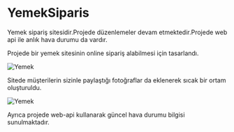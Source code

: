 # YemekSiparis
Yemek sipariş sitesidir.Projede düzenlemeler devam etmektedir.Projede web api ile anlık hava durumu da vardır.

Projede bir yemek sitesinin online sipariş alabilmesi için tasarlandı.

![Yemek](https://github.com/HulyaYavuz/Eticaret/blob/master/res/a1.jpg?raw=true)

Sitede müşterilerin sizinle paylaştığı fotoğraflar da eklenerek sıcak bir ortam oluşturuldu.

![Yemek](https://github.com/HulyaYavuz/Eticaret/blob/master/res/a2.jpg?raw=true)

Ayrıca projede web-api kullanarak güncel hava durumu bilgisi sunulmaktadır.
